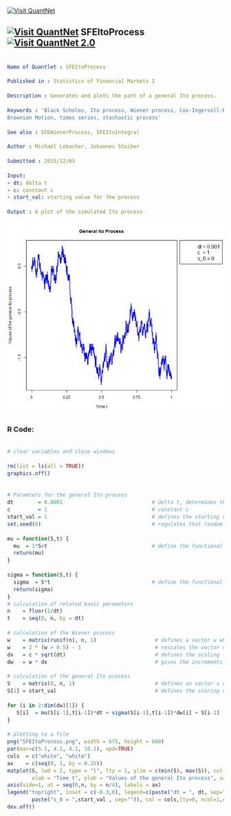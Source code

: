 
[<img src="https://github.com/QuantLet/Styleguide-and-FAQ/blob/master/pictures/banner.png" width="884" alt="Visit QuantNet">](http://quantlet.de/)

## [<img src="https://github.com/QuantLet/Styleguide-and-FAQ/blob/master/pictures/qloqo.png" alt="Visit QuantNet">](http://quantlet.de/) **SFEItoProcess** [<img src="https://github.com/QuantLet/Styleguide-and-FAQ/blob/master/pictures/QN2.png" width="60" alt="Visit QuantNet 2.0">](http://quantlet.de/)

```yaml

Name of Quantlet : SFEItoProcess

Published in : Statistics of Financial Markets I

Description : Generates and plots the path of a general Ito process.

Keywords : 'Black Scholes, Ito process, Wiener process, Cox-Ingersoll-Ross process, geometric
Brownian Motion, times series, stochastic process'

See also : SFEWienerProcess, SFEItoIntegral

Author : Michael Lebacher, Johannes Stoiber

Submitted : 2015/12/03

Input: 
- dt: delta t
- c: constant c
- start_val: starting value for the process

Output : A plot of the simulated Ito process.

```

![Picture1](Wiener_Process.png)


### R Code:
```r

# clear variables and close windows

rm(list = ls(all = TRUE))
graphics.off()


# Paramters for the general Ito process
dt        = 0.0001                             # delta t, determines the length of the step size
c         = 1                                  # constant c
start_val = 1                                  # defines the starting value
set.seed(0)                                    # regulates that random numbers do not change with repeated executions of the code

mu = function(S,t) {
  mu  = 1*S+t                                  # define the functional form of mu
  return(mu)
}

sigma = function(S,t) {
  sigma  = S*t                                 # define the functional form of sigma
  return(sigma)
}
# calculation of related basic parameters
n    = floor(1/dt)                              
t    = seq(0, n, by = dt) 

# calculation of the Wiener process
w    = matrix(runif(n), n, 1)                   # defines a vector w which contains values randomly choosen greater or smaller than zero
w    = 2 * (w > 0.5) - 1                        # rescales the vector w to -1 or 1
dx   = c * sqrt(dt)                             # defines the scaling factor dx
dw   = w * dx                                   # gives the increments of a Wiener process
  
# calculation of the general Ito process
S    = matrix(0, n, 1)                          # defines an vector s of length n containing zeros
S[1] = start_val                                # defines the staring value
  
for (i in 2:dim(dw)[1]) {
   S[i]  = mu(S[i-1],t[i-1])*dt + sigma(S[i-1],t[i-1])*dw[i] + S[i-1]
}
  
# plotting to a file
png("SFEItoProcess.png", width = 675, height = 600) 
par(mar=c(5.1, 4.1, 4.1, 10.1), xpd=TRUE)
cols  = c("white", "white")
ax    = c(seq(0, 1, by = 0.25))
matplot(S, lwd = 2, type = "l", lty = 1, ylim = c(min(S), max(S)), col = "blue", main = "General Ito Process", 
		xlab = "Time t", ylab = "Values of the general Ito process", xaxt="n")
axis(side=1, at = seq(0,n, by = n/4), labels = ax)
legend("topright", inset = c(-0.3,0), legend=c(paste("dt = ", dt, sep=""),paste("c  = ", c, sep=""),
		paste("s_0 = ",start_val , sep="")), col = cols,lty=0, ncol=1,cex=1.3,bty="o",lwd=0)
dev.off()

```
